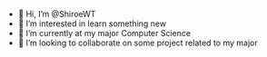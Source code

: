 - 👋 Hi, I’m @ShiroeWT
- 👀 I’m interested in learn something new
- 🌱 I’m currently at my major Computer Science
- 💞️ I’m looking to collaborate on some project related to my major

<!---
ShiroeWT/ShiroeWT is a ✨ special ✨ repository because its `README.md` (this file) appears on your GitHub profile.
You can click the Preview link to take a look at your changes.
--->
